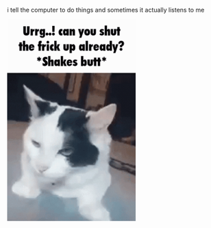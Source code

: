 i tell the computer to do things and sometimes it actually listens to me
<!--START_SECTION:update_image-->
<img src=https://raw.githubusercontent.com/sneakykestrel/sneakykestrel/main/.github/images/shut-up.gif height="" width="300" align=left alt=kitty />
<!--END_SECTION:update_image-->

